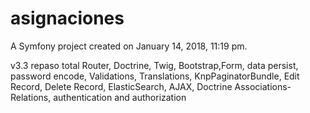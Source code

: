 asignaciones
============

A Symfony project created on January 14, 2018, 11:19 pm.

v3.3 repaso total Router, Doctrine, Twig, Bootstrap,Form, data persist, password encode, Validations, Translations, KnpPaginatorBundle, Edit Record, Delete Record, ElasticSearch, AJAX, Doctrine Associations-Relations, authentication and authorization
